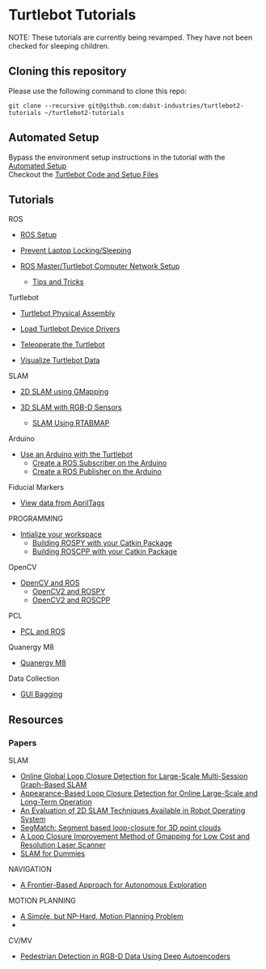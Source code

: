 # Turtlebot Tutorials

NOTE: These tutorials are currently being revamped. They have not been checked for sleeping children.

## Cloning this repository
Please use the following command to clone this repo:
```console
git clone --recursive git@github.com:dabit-industries/turtlebot2-tutorials ~/turtlebot2-tutorials
```

## Automated Setup
Bypass the environment setup instructions in the tutorial with the [Automated Setup](00b-Automated_Setup.md)  
Checkout the [Turtlebot Code and Setup Files](/Setup)  

## Tutorials
ROS 
* [ROS Setup](02-Master_Setup.md)

* [Prevent Laptop Locking/Sleeping](01b-Turtlebot_Ubuntu_Setup.md)

* [ROS Master/Turtlebot Computer Network Setup](02b-Network_Setup.md)
  * [Tips and Tricks](02c-Tips_and_Tricks.md)

Turtlebot
* [Turtlebot Physical Assembly](01-Turtlebot_Setup.md)

* [Load Turtlebot Device Drivers](03-Turtlebot_Bringup.md)

* [Teleoperate the Turtlebot](04-Turtlebot_Teleop.md)

* [Visualize Turtlebot Data](05-Turtlebot_Visualization.md)

SLAM
* [2D SLAM using GMapping](06-Gmapping.md)

* [3D SLAM with RGB-D Sensors](07-RGB-D_SLAM.md)
  * [SLAM Using RTABMAP](07b-RTABMAP.md)

Arduino
* [Use an Arduino with the Turtlebot](11-ROS_Arduino.md)
  * [Create a ROS Subscriber on the Arduino](11b-Arduino_Subscriber.md)
  * [Create a ROS Publisher on the Arduino](11c-Arduino_Publisher.md)

Fiducial Markers
* [View data from AprilTags](17-Fiducial_Markers.md)

PROGRAMMING
* [Intialize your workspace](08-Catkin_Workspace.md)
  * [Building ROSPY with your Catkin Package](08b-ROSPY_Building.md)
  * [Building ROSCPP with your Catkin Package](08c-ROSCPP_Building.md)

OpenCV
* [OpenCV and ROS](14-OpenCV2.md)
  * [OpenCV2 and ROSPY](14b-OpenCV2_Python.md)
  * [OpenCV2 and ROSCPP](14c-OpenCV2_CPP.md)

PCL
* [PCL and ROS](13-ROSPCL.md)

Quanergy M8
* [Quanergy M8](19-Quanergy_M8.md)

Data Collection
* [GUI Bagging](22b-rqt_turtlebot_dabit_bag.md)

## Resources

### Papers
SLAM
- [Online Global Loop Closure Detection for Large-Scale Multi-Session Graph-Based SLAM](https://introlab.3it.usherbrooke.ca/mediawiki-introlab/images/e/eb/Labbe14-IROS.pdf)
- [Appearance-Based Loop Closure Detection for Online Large-Scale and Long-Term Operation](https://introlab.3it.usherbrooke.ca/mediawiki-introlab/images/b/bc/TRO2013.pdf)
- [An Evaluation of 2D SLAM Techniques Available in Robot Operating System](http://home.isr.uc.pt/~davidbsp/publications/SPR_SSRR2013_SLAM.pdf)
- [SegMatch: Segment based loop-closure for 3D point clouds](https://arxiv.org/pdf/1609.07720.pdf)
- [A Loop Closure Improvement Method of Gmapping for Low Cost and Resolution Laser Scanner](https://www.sciencedirect.com/science/article/pii/S2405896316308278)
- [SLAM for Dummies](https://ocw.mit.edu/courses/aeronautics-and-astronautics/16-412j-cognitive-robotics-spring-2005/projects/1aslam_blas_repo.pdf)

NAVIGATION
- [A Frontier-Based Approach for Autonomous Exploration](https://www.cs.cmu.edu/~motionplanning/papers/sbp_papers/integrated2/yamauchi_frontier_explor.pdf)

MOTION PLANNING
- [A Simple, but NP-Hard, Motion Planning Problem](http://msl.cs.uiuc.edu/%7Elericks4/papers/aaai13mcrnphard.pdf)
- 

CV/MV
- [Pedestrian Detection in RGB-D Data Using Deep Autoencoders](http://thescipub.com/PDF/ajassp.2015.847.856.pdf)
